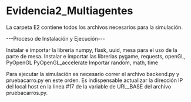 # Evidencia2_Multiagentes

La carpeta E2 contiene todos los archivos necesarios para la simulación. 

---Proceso de Instalación y Ejecución---

Instalar e importar la librería numpy, flask, uuid, mesa para el uso de la parte de mesa.
Instalar e importar las librerias pygame, requests, openGL, PyOpenGL PyOpenGL_accelerate
Importar random, math, time



Para ejecutar la simulación es necesario correr el archivo backend.py y pruebacarro.py en este orden. Es indispensable actualizar la dirección IP del local host en la linea #17 de la variable de URL_BASE del archivo pruebacarros.py. 
